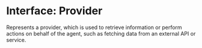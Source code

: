 # Interface: Provider

Represents a provider, which is used to retrieve information or perform actions on behalf of the agent, such as fetching data from an external API or service.
